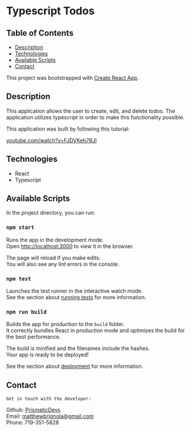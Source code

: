 # Typescript Todos

## Table of Contents

- [Description](#description)
- [Technologies](#technologies)
- [Available Scripts](#available-scripts)
- [Contact](#contact)

This project was bootstrapped with [Create React App](https://github.com/facebook/create-react-app).

## Description

This application allows the user to create, edit, and delete todos. The application utilizes typescript in order to make this functionality possible.

This application was built by following this tutorial:

<a href="https://www.youtube.com/watch?v=FJDVKeh7RJI" target="_blank">youtube.com/watch?v=FJDVKeh7RJI</a>

## Technologies

<ul>
    <li>React</li>
    <li>Typescript</li>
</ul>

## Available Scripts

In the project directory, you can run:

### `npm start`

Runs the app in the development mode.\
Open [http://localhost:3000](http://localhost:3000) to view it in the browser.

The page will reload if you make edits.\
You will also see any lint errors in the console.

### `npm test`

Launches the test runner in the interactive watch mode.\
See the section about [running tests](https://facebook.github.io/create-react-app/docs/running-tests) for more information.

### `npm run build`

Builds the app for production to the `build` folder.\
It correctly bundles React in production mode and optimizes the build for the best performance.

The build is minified and the filenames include the hashes.\
Your app is ready to be deployed!

See the section about [deployment](https://facebook.github.io/create-react-app/docs/deployment) for more information.

## Contact

`Get in touch with the developer:`

Github: [PrismaticDevs](https://github.com/PrismaticDevs) <br>
Email: matthewbrignola@gmail.com <br>
Phone: 719-351-5828
